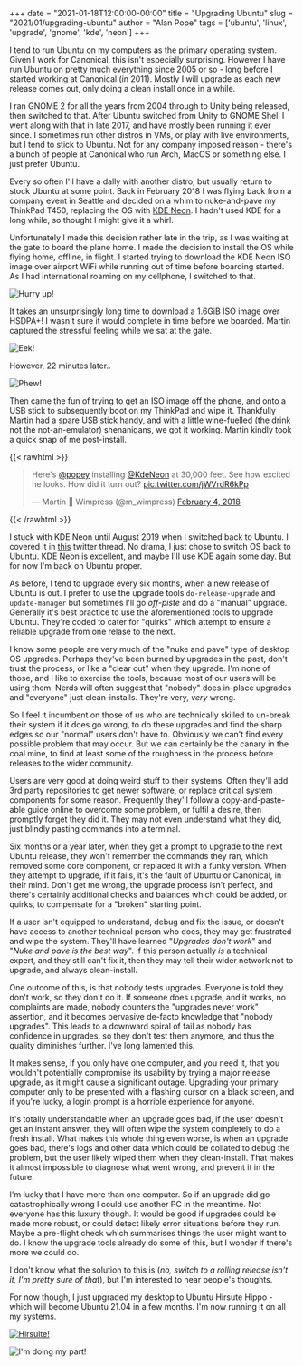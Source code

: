 +++
date = "2021-01-18T12:00:00-00:00"
title = "Upgrading Ubuntu"
slug = "2021/01/upgrading-ubuntu"
author = "Alan Pope"
tags = ['ubuntu', 'linux', 'upgrade', 'gnome', 'kde', 'neon']
+++

I tend to run Ubuntu on my computers as the primary operating system. Given I work for Canonical, this isn't especially surprising. However I have run Ubuntu on pretty much everything since 2005 or so - long before I started working at Canonical (in 2011). Mostly I will upgrade as each new release comes out, only doing a clean install once in a while.

I ran GNOME 2 for all the years from 2004 through to Unity being released, then switched to that. After Ubuntu switched from Unity to GNOME Shell I went along with that in late 2017, and have mostly been running it ever since. I sometimes run other distros in VMs, or play with live environments, but I tend to stick to Ubuntu. Not for any company imposed reason - there's a bunch of people at Canonical who run Arch, MacOS or something else. I just prefer Ubuntu.

Every so often I'll have a dally with another distro, but usually return to stock Ubuntu at some point. Back in February 2018 I was flying back from a company event in Seattle and decided on a whim to nuke-and-pave my ThinkPad T450, replacing the OS with [KDE Neon](https://neon.kde.org/). I hadn't used KDE for a long while, so thought I might give it a whirl.

Unfortunately I made this decision rather late in the trip, as I was waiting at the gate to board the plane home. I made the decision to install the OS while flying home, offline, in flight. I started trying to download the KDE Neon ISO image over airport WiFi while running out of time before boarding started. As I had international roaming on my cellphone, I switched to that.

![Hurry up!](/blog/images/2021-01-18/downloading.png)

It takes an unsurprisingly long time to download a 1.6GiB ISO image over HSDPA+! I wasn't sure it would complete in time before we boarded. Martin captured the stressful feeling while we sat at the gate.

![Eek!](/blog/images/2021-01-18/martin.jpg)

However, 22 minutes later.. 

![Phew!](/blog/images/2021-01-18/downloaded.png)

Then came the fun of trying to get an ISO image off the phone, and onto a USB stick to subsequently boot on my ThinkPad and wipe it. Thankfully Martin had a spare USB stick handy, and with a little wine-fuelled (the drink not the not-an-emulator) shenanigans, we got it working. Martin kindly took a quick snap of me post-install.

{{< rawhtml >}}
<blockquote class="twitter-tweet"><p lang="en" dir="ltr">Here&#39;s <a href="https://twitter.com/popey?ref_src=twsrc%5Etfw">@popey</a> installing <a href="https://twitter.com/KdeNeon?ref_src=twsrc%5Etfw">@KdeNeon</a> at 30,000 feet. See how excited he looks. How did it turn out? <a href="https://t.co/jWVrdR6kPp">pic.twitter.com/jWVrdR6kPp</a></p>&mdash; Martin 🙂 Wimpress (@m_wimpress) <a href="https://twitter.com/m_wimpress/status/960120216616423424?ref_src=twsrc%5Etfw">February 4, 2018</a></blockquote> <script async src="https://platform.twitter.com/widgets.js" charset="utf-8"></script>
{{< /rawhtml >}}

I stuck with KDE Neon until August 2019 when I switched back to Ubuntu. I covered it in [this](https://twitter.com/popey/status/1158884858694897669) twitter thread. No drama, I just chose to switch OS back to Ubuntu. KDE Neon is excellent, and maybe I'll use KDE again some day. But for now I'm back on Ubuntu proper.

As before, I tend to upgrade every six months, when a new release of Ubuntu is out. I prefer to use the upgrade tools `do-release-upgrade` and `update-manager` but sometimes I'll go *off-piste* and do a "manual" upgrade. Generally it's best practice to use the aforementioned tools to upgrade Ubuntu. They're coded to cater for "quirks" which attempt to ensure a reliable upgrade from one relase to the next.

I know some people are very much of the "nuke and pave" type of desktop OS upgrades. Perhaps they've been burned by upgrades in the past, don't trust the process, or like a "clear out" when they upgrade. I'm none of those, and I like to exercise the tools, because most of our users will be using them. Nerds will often suggest that "nobody" does in-place upgrades and "everyone" just clean-installs. They're very, *very* wrong. 

So I feel it incumbent on those of us who are technically skilled to un-break their system if it does go wrong, to do these upgrades and find the sharp edges so our "normal" users don't have to. Obviously we can't find every possible problem that may occur. But we can certainly be the canary in the coal mine, to find at least some of the roughness in the process before releases to the wider community.

Users are very good at doing weird stuff to their systems. Often they'll add 3rd party repositories to get newer software, or replace critical system components for some reason. Frequently they'll follow a copy-and-paste-able guide online to overcome some problem, or fulfil a desire, then promptly forget they did it. They may not even understand what they did, just blindly pasting commands into a terminal. 

Six months or a year later, when they get a prompt to upgrade to the next Ubuntu release, they won't remember the commands they ran, which removed some core component, or replaced it with a funky version. When they attempt to upgrade, if it fails, it's the fault of Ubuntu or Canonical, in their mind. Don't get me wrong, the upgrade process isn't perfect, and there's certainly additional checks and balances which could be added, or quirks, to compensate for a "broken" starting point.

If a user isn't equipped to understand, debug and fix the issue, or doesn't have access to another technical person who does, they may get frustrated and wipe the system. They'll have learned "*Upgrades don't work*" and "*Nuke and pave is the best way*". If this person actually *is* a technical expert, and they still can't fix it, then they may tell their wider network not to upgrade, and always clean-install. 

One outcome of this, is that nobody tests upgrades. Everyone is told they don't work, so they don't do it. If someone does upgrade, and it works, no complaints are made, nobody counters the "upgrades never work" assertion, and it becomes pervasive de-facto knowledge that "nobody upgrades". This leads to a downward spiral of fail as nobody has confidence in upgrades, so they don't test them anymore, and thus the quality diminishes further. I've long lamented this. 

It makes sense, if you only have one computer, and you need it, that you wouldn't potentially compromise its usability by trying a major release upgrade, as it might cause a significant outage. Upgrading your primary computer only to be presented with a flashing cursor on a black screen, and if you're lucky, a login prompt is a horrible experience for anyone. 

It's totally understandable when an upgrade goes bad, if the user doesn't get an instant answer, they will often wipe the system completely to do a fresh install. What makes this whole thing even worse, is when an upgrade goes bad, there's logs and other data which could be collated to debug the problem, but the user likely wiped them when they clean-install. That makes it almost impossible to diagnose what went wrong, and prevent it in the future. 

I'm lucky that I have more than one computer. So if an upgrade did go catastrophically wrong I could use another PC in the meantime. Not everyone has this luxury though. It would be good if upgrades could be made more robust, or could detect likely error situations before they run. Maybe a pre-flight check which summarises things the user might want to do. I know the upgrade tools already do some of this, but I wonder if there's more we could do.

I don't know what the solution to this is (*no, switch to a rolling release isn't it, I'm pretty sure of that*), but I'm interested to hear people's thoughts. 

For now though, I just upgraded my desktop to Ubuntu Hirsute Hippo - which will become Ubuntu 21.04 in a few months. I'm now running it on all my systems. 

[![Hirsuite!](/blog/images/2021-01-18/small_hirsute.png)](/blog/images/2021-01-18/hirsute.png)

![I'm doing my part!](/blog/images/2021-01-18/mypart.gif)

